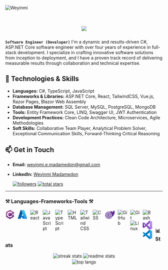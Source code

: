 

![Weyinmi](https://drive.google.com/uc?export=view&id=142ghAv40P4oebacZY_y3kLi1CIgk6O7D)

#
<h1 align="center">
    <img src="https://readme-typing-svg.herokuapp.com/?font=Righteous&size=35&center=true&vCenter=true&width=800&height=70&duration=4000&lines=Hi+There!+👋;+I'm+Weyinmi!;+Welcome+to+my+GitHub+profile!;" />
</h1>

**`Software Engineer (Developer)`**
I'm a dynamic and results-driven C#, ASP.NET Core software engineer with over four years of experience in full-stack development. I specialize in crafting innovative software solutions from inception to deployment, and I have a proven track record of delivering measurable results through collaboration and technical expertise.

## 🔧 Technologies & Skills
- **Languages:** C#, TypeScript, JavaScript
- **Frameworks & Libraries:** ASP.NET Core, React, TailwindCSS, Vue.js, Razor Pages, Blazor Web Assembly
- **Database Management:** SQL Server, MySQL, PostgreSQL, MongoDB
- **Tools:** Entity Framework Core, LINQ, Swagger UI, JWT Authentication
- **Development Practices:** Clean Code Architecture, Microservices, Agile Methodologies
- **Soft Skills:** Collaborative Team Player, Analytical Problem Solver, Exceptional Communication Skills, Forward-Thinking Critical Reasoning

## 📫 Get in Touch
- **Email:** [weyinmi.e.madamedon@gmail.com](weyinmi.e.madamedon@gmail.com)
- **LinkedIn:** [Weyinmi Madamedon](https://www.linkedin.com/in/weyinmi-madamedon)

   <p align="left">
      <a href="https://github.com/weyinmi-dev?tab=followers">
         <img alt="followers" title="Follow me on Github" src="https://custom-icon-badges.demolab.com/github/followers/weyinmi-dev?color=236ad3&labelColor=1155ba&style=for-the-badge&logo=person-add&label=Follow&logoColor=white"/></a>
      <a href="https://github.com/weyinmi-dev?tab=repositories&sort=stargazers">
         <img alt="total stars" title="Total stars on GitHub" src="https://custom-icon-badges.demolab.com/github/stars/weyinmi-dev?color=55960c&style=for-the-badge&labelColor=488207&logo=star"/></a>
   </p>

---
 ### ⚒️ Languages-Frameworks-Tools ⚒️

<img align="left" alt="C# ASP.NET" width="30px" style="padding-right:10px;" src="https://github.com/devicons/devicon/blob/v2.16.0/icons/csharp/csharp-original.svg"/>
<img align="left" alt="Azure" width="30px" style="padding-right:10px;" src="https://github.com/devicons/devicon/blob/v2.16.0/icons/azure/azure-original.svg" />
<img align="left" alt="React" width="30px" style="padding-right:10px;" src="https://cdn.jsdelivr.net/gh/devicons/devicon/icons/react/react-original.svg" />
<img align="left" alt="JavaScript" width="30px" style="padding-right:10px;" src="https://cdn.jsdelivr.net/gh/devicons/devicon/icons/javascript/javascript-plain.svg" />
<img align="left" alt="TypeScript" width="30px" style="padding-right:10px;" src="https://cdn.jsdelivr.net/gh/devicons/devicon/icons/typescript/typescript-plain.svg" />
<img align="left" alt="HTML" width="30px" style="padding-right:10px;" src="https://cdn.jsdelivr.net/gh/devicons/devicon/icons/html5/html5-plain.svg" />
<img align="left" alt="Tailwind CSS" width="30px" style="padding-right:10px;" src="https://upload.wikimedia.org/wikipedia/commons/d/d5/Tailwind_CSS_Logo.svg" />
<img align="left" alt="CSS" width="30px" style="padding-right:10px;" src="https://cdn.jsdelivr.net/gh/devicons/devicon/icons/css3/css3-plain.svg" />
<img align="left" alt="Blazor" width="30px" style="padding-right:10px;" src="https://github.com/devicons/devicon/blob/v2.16.0/icons/blazor/blazor-original.svg" />
<img align="left" alt="GitHub" width="30px" style="padding-right:10px;" src="https://cdn.jsdelivr.net/gh/devicons/devicon/icons/github/github-original.svg" />
<img align="left" alt="Git" width="30px" style="padding-right:10px;" src="https://cdn.jsdelivr.net/gh/devicons/devicon/icons/git/git-original.svg" />
<img align="left" alt="Bash" width="30px" style="padding-right:10px;" src="https://cdn.jsdelivr.net/gh/devicons/devicon/icons/bash/bash-original.svg" />
<img align="left" alt="Linux" width="30px" style="padding-right:10px;" src="https://cdn.jsdelivr.net/gh/devicons/devicon/icons/linux/linux-original.svg" />
<img align="left" alt="Visual Studio" width="30px" style="padding-right:10px;" src="https://github.com/devicons/devicon/blob/v2.16.0/icons/visualstudio/visualstudio-original.svg" />
<img align="left" alt="Visual Studio Code" width="30px" style="padding-right:10px;" src="https://github.com/devicons/devicon/blob/v2.16.0/icons/vscode/vscode-original.svg" />

<br />


#

### 📊 Stats

<div align=center>
  <img width=390 src="https://github-readme-streak-stats-salesp07.vercel.app/?user=weyinmi-dev&count_private=true&theme=react&border_radius=10" alt="streak stats"/>
  <img width=390 src="https://github-readme-stats-salesp07.vercel.app/api?username=weyinmi-dev&count_private=true&show_icons=true&theme=react&rank_icon=github&border_radius=10" alt="readme stats" />
  <br/>
  <img width=325 align="center" src="https://github-readme-stats.vercel.app/api/top-langs/?username=weyinmi-dev&hide=HTML&langs_count=8&layout=donut-vertical&theme=react&border_radius=10&size_weight=0.5&count_weight=0.5&exclude_repo=github-readme-stats" alt="top langs" />
</div>

#

<!---
weyinmi-dev/weyinmi-dev is a ✨ special ✨ repository because its `README.md` (this file) appears on your GitHub profile.
You can click the Preview link to take a look at your changes.
--->
